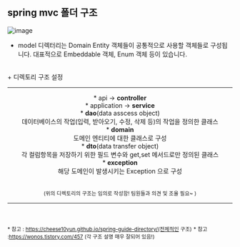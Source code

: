 ## spring mvc 폴더 구조

![image](https://user-images.githubusercontent.com/30086555/159111589-9773b6d6-39a6-4304-8303-cf00b608f16f.png)
+ model 디렉터리는 Domain Entity 객체들이 공통적으로 사용할 객체들로 구성됩니다. 대표적으로 Embeddable 객체, Enum 객체 등이 있습니다.
<br>
+ 디렉토리 구조 설정  

<hr width = "100%" color = "grey" >
<div align="center">
* api -> <b>controller</b><br>
* application -> <b>service</b><br>
* <b>dao</b>(data asscess object)<br>
데이터베이스의 작업(입력, 받아오기, 수정, 삭제 등)의 작업을 정의한 클래스  <br>
* <b>domain</b><br>
도메인 엔티티에 대한 클래스로 구성  <br>
* <b>dto</b>(data transfer object)  <br>
각 컬럼항목을 저장하기 위한 필드 변수와 get,set 메서드로만 정의된 클래스  <br>
* <b>exception</b><br>
해당 도메인이 발생시키는 Exception 으로 구성  <br>
</div>
<br>

<p align="center"><small>(위의 디렉토리의 구조는 임의로 작성함! 팀원들과 의견 및 조율 필요~ )</small></p>
<hr width = "100%" color = "grey" align="center" style="margin: auto;">

<br>
<br>

<small>* 참고 : https://cheese10yun.github.io/spring-guide-directory/(전체적인 구조)</small>
<small>* 참고 :https://wonos.tistory.com/457 (각 구조 설명 매우 잘되어 있음!)</small>
